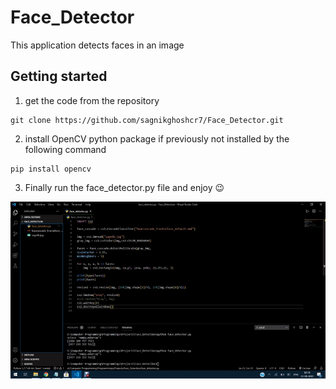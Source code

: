# Face_Detector
This application detects faces in an image

## Getting started

1. get the code from the repository
```
git clone https://github.com/sagnikghoshcr7/Face_Detector.git
```

2. install OpenCV python package if previously not installed by the following command
```
pip install opencv
```

3. Finally run the face_detector.py file and enjoy 😉

![](https://github.com/sagnikghoshcr7/images/blob/master/Face%20Recognition.gif)
